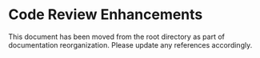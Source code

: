 # Code Review Enhancements

This document has been moved from the root directory as part of documentation reorganization. Please update any references accordingly.